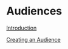 # Audiences

[Introduction](Audiences%20621a4e170eb4428d90595ec3abf53d40/Introduction%20559c8ca79638441d81dffe5d6a2e6a34.md)

[Creating an Audience](Audiences%20621a4e170eb4428d90595ec3abf53d40/Creating%20an%20Audience%20d3f46d802a9f447b91f091cea429c8e9.md)



